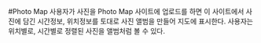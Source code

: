 #Photo Map
사용자가 사진을 Photo Map 사이트에 업로드를 하면 이 사이트에서 사진에 담긴 시간정보, 위치정보를 토대로 사진 앨범을 만들어 지도에 표시한다. 사용자는 위치별로, 시간별로 정렬된 사진을 앨범처럼 볼 수 있다.
